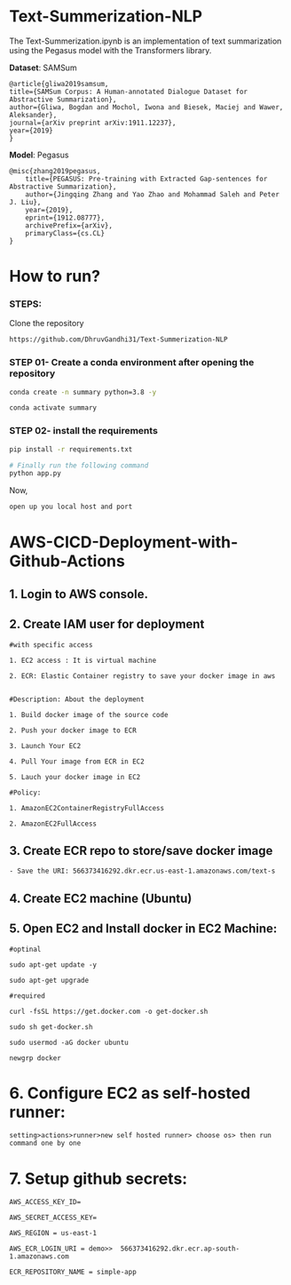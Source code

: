 <!-- # Text-Summerization-NLP

## Workflow

1. update config.yaml
2. update params.yaml
3. update enitty
4. update the configuration manager in src config
5. update the components
6. update the pipeline
7. update the main.py
8. update the app.py -->

# Text-Summerization-NLP

The Text-Summerization.ipynb is an implementation of text summarization using the Pegasus model with the Transformers library.

**Dataset**: SAMSum 

    @article{gliwa2019samsum,
    title={SAMSum Corpus: A Human-annotated Dialogue Dataset for Abstractive Summarization},
    author={Gliwa, Bogdan and Mochol, Iwona and Biesek, Maciej and Wawer, Aleksander},
    journal={arXiv preprint arXiv:1911.12237},
    year={2019}
    }

**Model**: Pegasus

    @misc{zhang2019pegasus,
        title={PEGASUS: Pre-training with Extracted Gap-sentences for Abstractive Summarization},
        author={Jingqing Zhang and Yao Zhao and Mohammad Saleh and Peter J. Liu},
        year={2019},
        eprint={1912.08777},
        archivePrefix={arXiv},
        primaryClass={cs.CL}
    }

# How to run?
### STEPS:

Clone the repository

```bash
https://github.com/DhruvGandhi31/Text-Summerization-NLP
```
### STEP 01- Create a conda environment after opening the repository

```bash
conda create -n summary python=3.8 -y
```

```bash
conda activate summary
```


### STEP 02- install the requirements
```bash
pip install -r requirements.txt
```


```bash
# Finally run the following command
python app.py
```

Now,
```bash
open up you local host and port
```

# AWS-CICD-Deployment-with-Github-Actions

## 1. Login to AWS console.

## 2. Create IAM user for deployment

	#with specific access

	1. EC2 access : It is virtual machine

	2. ECR: Elastic Container registry to save your docker image in aws


	#Description: About the deployment

	1. Build docker image of the source code

	2. Push your docker image to ECR

	3. Launch Your EC2 

	4. Pull Your image from ECR in EC2

	5. Lauch your docker image in EC2

	#Policy:

	1. AmazonEC2ContainerRegistryFullAccess

	2. AmazonEC2FullAccess

	
## 3. Create ECR repo to store/save docker image
    - Save the URI: 566373416292.dkr.ecr.us-east-1.amazonaws.com/text-s

	
## 4. Create EC2 machine (Ubuntu) 

## 5. Open EC2 and Install docker in EC2 Machine:
	
	
	#optinal

	sudo apt-get update -y

	sudo apt-get upgrade
	
	#required

	curl -fsSL https://get.docker.com -o get-docker.sh

	sudo sh get-docker.sh

	sudo usermod -aG docker ubuntu

	newgrp docker
	
# 6. Configure EC2 as self-hosted runner:
    setting>actions>runner>new self hosted runner> choose os> then run command one by one


# 7. Setup github secrets:

    AWS_ACCESS_KEY_ID=

    AWS_SECRET_ACCESS_KEY=

    AWS_REGION = us-east-1

    AWS_ECR_LOGIN_URI = demo>>  566373416292.dkr.ecr.ap-south-1.amazonaws.com

    ECR_REPOSITORY_NAME = simple-app

<!-- ## Implementation:


1. Loading Data and Preprocessing: The code downloads a dataset from GitHub and preprocesses it for training the model.

2. Model Setup: It loads the pre-trained Pegasus model and tokenizer from the Hugging Face model hub. 

3. Training: It defines training arguments and trains the Pegasus model on the preprocessed dataset using the Trainer class from the Transformers library.

4. Evaluation: After training, it evaluates the trained model's performance on a test dataset using the ROUGE metric, which measures the quality of summaries generated by comparing them with reference summaries.

5. Saving Model and Tokenizer: Once training and evaluation are complete, the code saves the trained model and tokenizer for future use.

6. Prediction: Finally, it uses the trained model to generate summaries for sample dialogues from the test dataset and compares them with the reference summaries. -->

<!-- ## Future work
The goal is to deploy this model on AWS using Amazon EC2. Containerize the application using Docker.  Set up an API endpoint using AWS API Gateway to provide a standardized interface for interacting with the model. Develop a UI to interact with summarization model.    -->

<!-- ## References

<a id="1">[1]</a> 
SAMSum Corpus: A Human-annotated Dialogue Dataset for Abstractive Summarization
Gliwa, Bogdan and Mochol, Iwona and Biesek, Maciej and Wawer, Aleksander
arXiv preprint arXiv:1911.12237 -->

